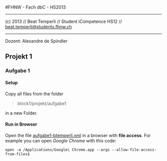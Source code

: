 #FHNW - Fach dbC - HS2013

---

(c) 2013 // Beat Temperli
// Student iCompetence HS12
// beat.temperli@students.fhnw.ch

---

Dozent: Alexandre de Spindler

## Projekt 1

### Aufgabe 1

#### Setup
Copy all files from the folder
> block1/projekt/aufgabe1

in a new Folder.

#### Run in Browser
Open the file [aufgabe1-btemperli.xml](https://github.com/btemperli/fhnw-dbc/blob/master/block1/projekt/aufgabe1/aufgabe1-btemperli.xml)
in a browser with **file access**. For example you can open *Google Chrome* with this code:

`open -a /Applications/Google\ Chrome.app --args --allow-file-access-from-files$`
